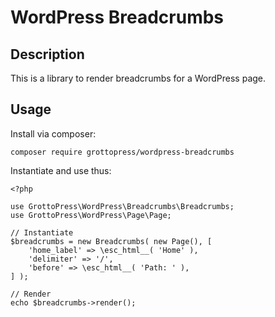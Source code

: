 # WordPress Breadcrumbs

## Description

This is a library to render breadcrumbs for a WordPress page.

## Usage

Install via composer:

`composer require grottopress/wordpress-breadcrumbs`

Instantiate and use thus:

    <?php

    use GrottoPress\WordPress\Breadcrumbs\Breadcrumbs;
    use GrottoPress\WordPress\Page\Page;

    // Instantiate
    $breadcrumbs = new Breadcrumbs( new Page(), [
        'home_label' => \esc_html__( 'Home' ),
        'delimiter' => '/',
        'before' => \esc_html__( 'Path: ' ),
    ] );

    // Render
    echo $breadcrumbs->render();
